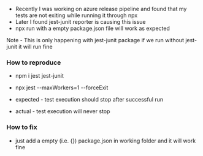 
* Recently I was working on azure release pipeline and found that my tests are not exiting while running it through npx
* Later I found jest-junit reporter is causing this issue
* npx run with a empty package.json file will work as expected

Note - This is only happening with jest-junit package if we run without jest-junit it will run fine

### How to reproduce ###

* npm i jest jest-junit
* npx jest --maxWorkers=1 --forceExit

* expected - test execution should stop after successful run
* actual - test execution will never stop


### How to fix ###

* just add a empty (i.e. {}) package.json in working folder and it will work fine
